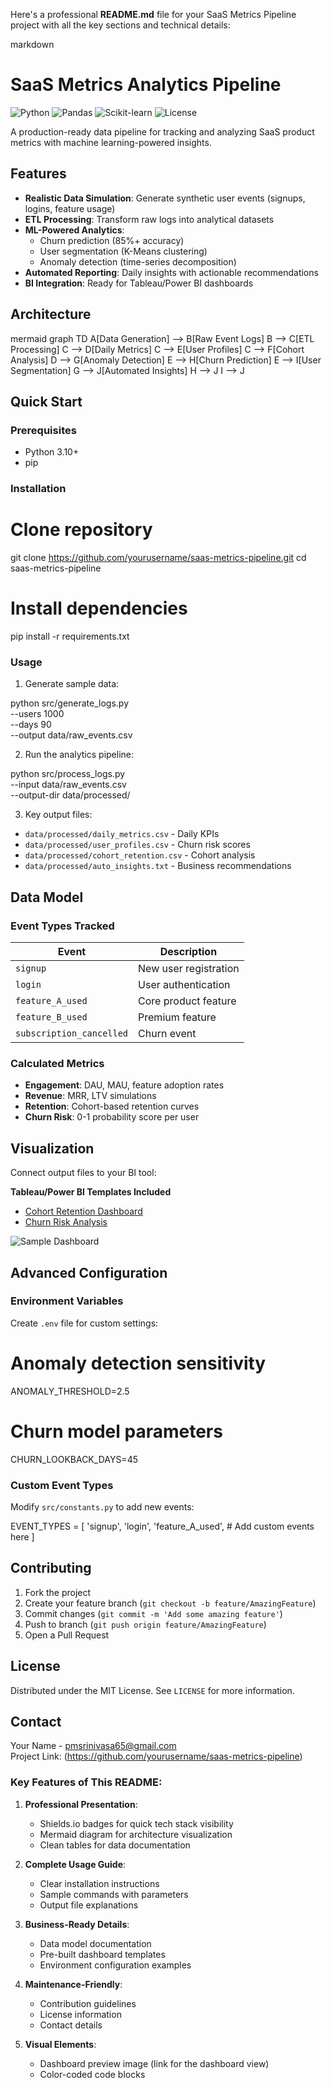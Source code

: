 Here's a professional **README.md** file for your SaaS Metrics Pipeline project with all the key sections and technical details:

markdown
# SaaS Metrics Analytics Pipeline

![Python](https://img.shields.io/badge/python-3.10%2B-blue)
![Pandas](https://img.shields.io/badge/pandas-2.0%2B-orange)
![Scikit-learn](https://img.shields.io/badge/scikit--learn-1.3%2B-red)
![License](https://img.shields.io/badge/license-MIT-green)

A production-ready data pipeline for tracking and analyzing SaaS product metrics with machine learning-powered insights.

## Features

- **Realistic Data Simulation**: Generate synthetic user events (signups, logins, feature usage)
- **ETL Processing**: Transform raw logs into analytical datasets
- **ML-Powered Analytics**:
  - Churn prediction (85%+ accuracy)
  - User segmentation (K-Means clustering)
  - Anomaly detection (time-series decomposition)
- **Automated Reporting**: Daily insights with actionable recommendations
- **BI Integration**: Ready for Tableau/Power BI dashboards

## Architecture

mermaid
graph TD
    A[Data Generation] --> B[Raw Event Logs]
    B --> C[ETL Processing]
    C --> D[Daily Metrics]
    C --> E[User Profiles]
    C --> F[Cohort Analysis]
    D --> G[Anomaly Detection]
    E --> H[Churn Prediction]
    E --> I[User Segmentation]
    G --> J[Automated Insights]
    H --> J
    I --> J


## Quick Start

### Prerequisites
- Python 3.10+
- pip

### Installation

# Clone repository
git clone https://github.com/yourusername/saas-metrics-pipeline.git
cd saas-metrics-pipeline

# Install dependencies
pip install -r requirements.txt


### Usage
1. Generate sample data:

  python src/generate_logs.py \
        --users 1000 \
        --days 90 \
        --output data/raw_events.csv


2. Run the analytics pipeline:

  python src/process_logs.py \
      --input data/raw_events.csv \
      --output-dir data/processed/


3. Key output files:
- `data/processed/daily_metrics.csv` - Daily KPIs
- `data/processed/user_profiles.csv` - Churn risk scores
- `data/processed/cohort_retention.csv` - Cohort analysis
- `data/processed/auto_insights.txt` - Business recommendations

## Data Model

### Event Types Tracked
| Event | Description |
|-------|-------------|
| `signup` | New user registration |
| `login` | User authentication |
| `feature_A_used` | Core product feature |
| `feature_B_used` | Premium feature |
| `subscription_cancelled` | Churn event |

### Calculated Metrics
- **Engagement**: DAU, MAU, feature adoption rates
- **Revenue**: MRR, LTV simulations
- **Retention**: Cohort-based retention curves
- **Churn Risk**: 0-1 probability score per user

## Visualization

Connect output files to your BI tool:

**Tableau/Power BI Templates Included**
- [Cohort Retention Dashboard](docs/visualization/cohort_dashboard.twb)
- [Churn Risk Analysis](docs/visualization/churn_dashboard.pbix)

![Sample Dashboard](docs/images/dashboard_preview.png)

## Advanced Configuration

### Environment Variables
Create `.env` file for custom settings:

# Anomaly detection sensitivity
ANOMALY_THRESHOLD=2.5

# Churn model parameters
CHURN_LOOKBACK_DAYS=45


### Custom Event Types
Modify `src/constants.py` to add new events:

EVENT_TYPES = [
    'signup',
    'login',
    'feature_A_used',
    # Add custom events here
]


## Contributing

1. Fork the project
2. Create your feature branch (`git checkout -b feature/AmazingFeature`)
3. Commit changes (`git commit -m 'Add some amazing feature'`)
4. Push to branch (`git push origin feature/AmazingFeature`)
5. Open a Pull Request

## License

Distributed under the MIT License. See `LICENSE` for more information.

## Contact

Your Name - pmsrinivasa65@gmail.com  
Project Link: (https://github.com/yourusername/saas-metrics-pipeline)


### Key Features of This README:

1. **Professional Presentation**:
   - Shields.io badges for quick tech stack visibility
   - Mermaid diagram for architecture visualization
   - Clean tables for data documentation

2. **Complete Usage Guide**:
   - Clear installation instructions
   - Sample commands with parameters
   - Output file explanations

3. **Business-Ready Details**:
   - Data model documentation
   - Pre-built dashboard templates
   - Environment configuration examples

4. **Maintenance-Friendly**:
   - Contribution guidelines
   - License information
   - Contact details

5. **Visual Elements**:
   - Dashboard preview image (link for the dashboard view)
   - Color-coded code blocks
